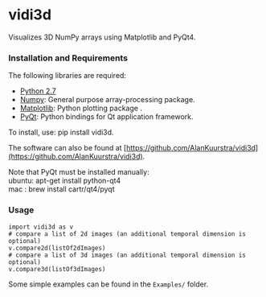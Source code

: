 # vidi3d
Visualizes 3D NumPy arrays using Matplotlib and PyQt4.

### Installation and Requirements

The following libraries are required:

- [Python 2.7](https://www.python.org/)
- [Numpy](http://www.numpy.org/): General purpose array-processing package.
- [Matplotlib](https://matplotlib.org/):  Python plotting package .
- [PyQt](https://www.riverbankcomputing.com/software/pyqt/): Python bindings for Qt application framework.

To install, use: pip install vidi3d.

The software can also be found at [https://github.com/AlanKuurstra/vidi3d](https://github.com/AlanKuurstra/vidi3d).  

Note that PyQt must be installed manually:  
ubuntu: apt-get install python-qt4  
mac   : brew install cartr/qt4/pyqt

### Usage

    import vidi3d as v
    # compare a list of 2d images (an additional temporal dimension is optional)
    v.compare2d(listOf2dImages) 
    # compare a list of 3d images (an additional temporal dimension is optional)
    v.compare3d(listOf3dImages) 


Some simple examples can be found in the `Examples/` folder.
